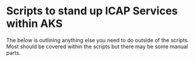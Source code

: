 # Scripts to stand up ICAP Services within AKS

The below is outlining anything else you need to do outside of the scripts. Most should be covered within the scripts but there may be some manual parts.